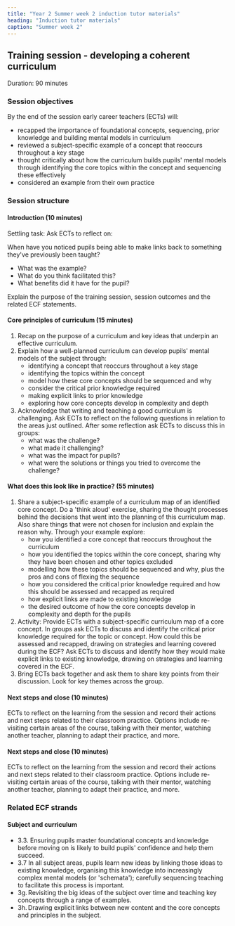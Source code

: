 ```yaml
---
title: "Year 2 Summer week 2 induction tutor materials"
heading: "Induction tutor materials"
caption: "Summer week 2"
---
```


## Training session - developing a coherent curriculum

Duration: 90 minutes

### Session objectives

By the end of the session early career teachers (ECTs) will:

- recapped the importance of foundational concepts, sequencing, prior knowledge and building mental models in curriculum   
- reviewed a subject-specific example of a concept that reoccurs throughout a key stage 
- thought critically about how the curriculum builds pupils' mental models through identifying the core topics within the concept and sequencing these effectively 
- considered an example from their own practice   

### Session structure

#### Introduction (10 minutes) 

Settling task: Ask ECTs to reflect on: 

When have you noticed pupils being able to make links back to something they've previously been taught?  

- What was the example?  
- What do you think facilitated this?  
- What benefits did it have for the pupil? 

Explain the purpose of the training session, session outcomes and the related ECF statements. 

#### Core principles of curriculum (15 minutes)

1. Recap on the purpose of a curriculum and key ideas that underpin an effective curriculum.  
2. Explain how a well-planned curriculum can develop pupils' mental models of the subject through: 
    - identifying a concept that reoccurs throughout a key stage   
    - identifying the topics within the concept  
    - model how these core concepts should be sequenced and why 
    - consider the critical prior knowledge required 
    - making explicit links to prior knowledge 
    - exploring how core concepts develop in complexity and depth 
3. Acknowledge that writing and teaching a good curriculum is challenging. Ask ECTs to reflect on the following questions in relation to the areas just outlined. After some reflection ask ECTs to discuss this in groups:
    - what was the challenge? 
    - what made it challenging? 
    - what was the impact for pupils? 
    - what were the solutions or things you tried to overcome the challenge? 

#### What does this look like in practice? (55 minutes)

1. Share a subject-specific example of a curriculum map of an identified core concept. Do a 'think aloud' exercise, sharing the thought processes behind the decisions that went into the planning of this curriculum map. Also share things that were not chosen for inclusion and explain the reason why. Through your example explore: 
    - how you identified a core concept that reoccurs throughout the curriculum 
    - how you identified the topics within the core concept, sharing why they have been chosen and other topics excluded 
    - modelling how these topics should be sequenced and why, plus the pros and cons of flexing the sequence 
    - how you considered the critical prior knowledge required and how this should be assessed and recapped as required  
    - how explicit links are made to existing knowledge  
    - the desired outcome of how the core concepts develop in complexity and depth for the pupils 
2. Activity: Provide ECTs with a subject-specific curriculum map of a core concept. In groups ask ECTs to discuss and identify the critical prior knowledge required for the topic or concept. How could this be assessed and recapped, drawing on strategies and learning covered during the ECF? Ask ECTs to discuss and identify how they would make explicit links to existing knowledge, drawing on strategies and learning covered in the ECF. 
3. Bring ECTs back together and ask them to share key points from their discussion. Look for key themes across the group. 

#### Next steps and close (10 minutes)

ECTs to reflect on the learning from the session and record their actions and next steps related to their classroom practice. Options include re-visiting certain areas of the course, talking with their mentor, watching another teacher, planning to adapt their practice, and more.  

#### Next steps and close (10 minutes) 

 ECTs to reflect on the learning from the session and record their actions and next steps related to their classroom practice. Options include re-visiting certain areas of the course, talking with their mentor, watching another teacher, planning to adapt their practice, and more.

### Related ECF strands

#### Subject and curriculum  

- 3.3. Ensuring pupils master foundational concepts and knowledge before moving on is likely to build pupils' confidence and help them succeed.  
- 3.7 In all subject areas, pupils learn new ideas by linking those ideas to existing knowledge, organising this knowledge into increasingly complex mental models (or 'schemata'); carefully sequencing teaching to facilitate this process is important. 
- 3g. Revisiting the big ideas of the subject over time and teaching key concepts through a range of examples.    
- 3h. Drawing explicit links between new content and the core concepts and principles in the subject.  